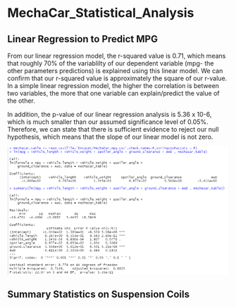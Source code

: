 # MechaCar_Statistical_Analysis

## Linear Regression to Predict MPG

From our linear regression model, the r-squared value is 0.71, which means that roughly 70% of the variablilty of our dependent variable (mpg- the other parameters predictions) is explained using this linear model. We can confirm that our r-squared value is approximately the square of our r-value. In a simple linear regression model, the higher the correlation is between two variables, the more that one variable can explain/predict the value of the other.

In addition, the p-value of our linear regression analysis is 5.36 x 10-6, which is much smaller than our assumed significance level of 0.05%. Therefore, we can state that there is sufficient evidence to reject our null hypothesis, which means that the slope of our linear model is not zero.


<p align="center"><img src="https://github.com/zkirsan/MechaCar_Statistical_Analysis/blob/main/Resources/Linear_Regression_Results.PNG"></img></p>


## Summary Statistics on Suspension Coils


